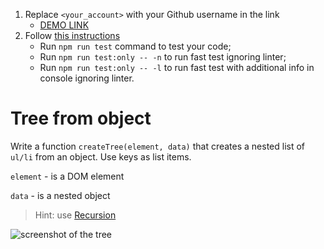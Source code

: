 1. Replace `<your_account>` with your Github username in the link
    - [DEMO LINK](https://glibvk.github.io/js_tree-from-object-DOM/)
2. Follow [this instructions](https://github.com/mate-academy/js_task-DOM-guideline)
    - Run `npm run test` command to test your code;
    - Run `npm run test:only -- -n` to run fast test ignoring linter;
    - Run `npm run test:only -- -l` to run fast test with additional info in console ignoring linter.

# Tree from object
Write a function `createTree(element, data)` that creates a nested list of `ul/li` from an object.
Use keys as list items.

`element` - is a DOM element

`data` - is a nested object

> Hint: use [Recursion](https://javascript.info/recursion)

![screenshot of the tree](example/object-tree.png)
